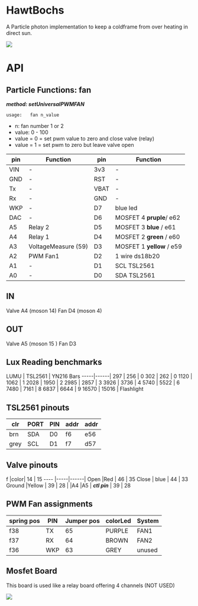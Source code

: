 
# HawtBochs
A Particle photon implementation to keep a coldframe from over heating in direct sun.

[![](http://res.cloudinary.com/bowerman/image/upload/c_scale,w_750/v1519847342/DSC_0078.png)](http://res.cloudinary.com/bowerman/image/upload/v1519847342/DSC_0078.png)


# API

## Particle Functions: fan
***method: setUniversalPWMFAN***

```    
usage:   fan n_value
```

* n:  fan number 1 or 2
* value: 0 - 100
*  value = 0 = set pwm value to zero and close valve (relay)
*  value = 1 = set pwm to zero but leave valve open




pin | Function | pin | Function
----| ------- | ----| -------
VIN| - | 3v3 | -
GND| - | RST | -
Tx| - | VBAT | -
Rx| - | GND | -
WKP| - | D7 | blue led
DAC| - | D6 | MOSFET 4 __pruple__/  e62
A5| Relay 2  | D5 | MOSFET 3 __blue__ / e61
A4| Relay 1  | D4 | MOSFET 2 __green__ / e60
A3| VoltageMeasure (59)  | D3 | MOSFET 1 __yellow__ / e59
A2| PWM Fan1  | D2 | 1 wire ds18b20
A1| -  | D1 | SCL TSL2561
A0| -  | D0 | SDA TSL2561


## IN
Valve A4 (moson 14)
Fan D4  (moson 4)


## OUT

Valve A5 (moson 15 )
Fan D3

## Lux Reading benchmarks
LUMU | TSL2561 | YN216 Bars
-----|------|
297 | 256 | 0
302 | 262 | 0
1120 | 1062 | 1
2028 | 1950 | 2
2985 | 2857 | 3
3926 | 3736 | 4
5740 | 5522 | 6
7480 | 7161 | 8
6837 | 6644 | 9
16570 | 15016 | Flashlight

## TSL2561 pinouts

clr | PORT | PIN | addr | addr
----|------|-----|------|------|
brn | SDA | D0 |f6 | e56
grey | SCL |D1 |f7 |d57

## Valve pinouts
 f |color| 14 | 15
---- |-----|------|
Open |Red | 46 | 35
Close | blue | 44 | 33
Ground |Yellow | 39 | 28
|  |A4 |A5
|  ***ctl pin*** | 39 | 28

## PWM Fan assignments


spring pos | PIN | Jumper pos | colorLed | System
------| ---------|---------|-----------|----|
f38 | TX | 65 | PURPLE | FAN1
f37 | RX | 64 | BROWN | FAN2
f36 | WKP | 63| GREY | unused


## Mosfet Board
This board is used like a relay board offering 4 channels (NOT USED)

![](https://i.ebayimg.com/images/g/0~sAAOSwaSZZ5iq-/s-l225.jpg)

